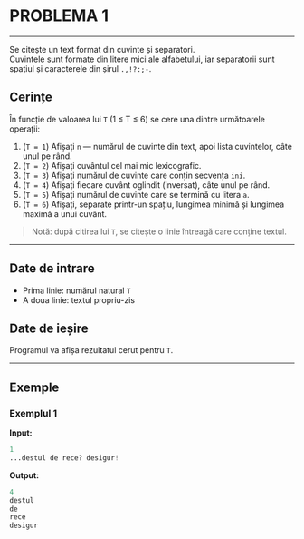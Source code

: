 # PROBLEMA 1
---
Se citește un text format din cuvinte și separatori.  
Cuvintele sunt formate din litere mici ale alfabetului, iar separatorii sunt spațiul și caracterele din șirul `.,!?:;-`.

## Cerințe
În funcție de valoarea lui `T` (1 ≤ T ≤ 6) se cere una dintre următoarele operații:

1. (`T = 1`) Afișați `n` — numărul de cuvinte din text, apoi lista cuvintelor, câte unul pe rând.  
2. (`T = 2`) Afișați cuvântul cel mai mic lexicografic.  
3. (`T = 3`) Afișați numărul de cuvinte care conțin secvența `ini`.  
4. (`T = 4`) Afișați fiecare cuvânt oglindit (inversat), câte unul pe rând.  
5. (`T = 5`) Afișați numărul de cuvinte care se termină cu litera `a`.  
6. (`T = 6`) Afișați, separate printr-un spațiu, lungimea minimă și lungimea maximă a unui cuvânt.

> Notă: după citirea lui `T`, se citește o linie întreagă care conține textul.

---

## Date de intrare
- Prima linie: numărul natural `T`  
- A doua linie: textul propriu-zis

## Date de ieșire
Programul va afișa rezultatul cerut pentru `T`.

---

## Exemple

### Exemplul 1
**Input:**
```python
1
...destul de rece? desigur!

```
**Output:**
```python
4
destul
de
rece
desigur
```
